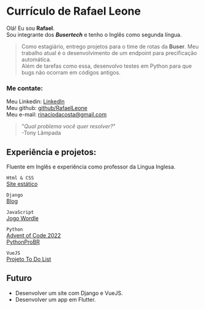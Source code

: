 # Currículo de Rafael Leone

Olá!
Eu sou **Rafael**.  
Sou integrante dos ***Busertech*** e tenho o Inglês como segunda língua.
> Como estagiário, entrego projetos para o time de rotas da <span class="buser">**Buser**</span>.
Meu trabalho atual é o desenvolvimento de um endpoint para precificação automática.  
Além de tarefas como essa, desenvolvo testes em Python para que bugs não ocorram em códigos antigos.

### Me contate:
Meu Linkedin: [LinkedIn](https://www.linkedin.com/in/rafael-leone-4883b41a1/)  
Meu github: [github/RafaelLeone](https://github.com/RafaelLeone)  
Meu e-mail: rinaciodacosta@gmail.com


> "*Qual problema você quer resolver?*"  
> -Tony Lâmpada


## Experiência e projetos:

Fluente em Inglês e experiência como professor da Língua Inglesa.

`Html & CSS`  
[Site estático](https://rafaelleone.github.io/d4-wordle-rafael-leone/)  
  
`Django`  
[Blog](https://rafaeleone26.pythonanywhere.com/)  
  
`JavaScript`  
[Jogo Wordle](https://rafaelleone.github.io/wordle_javascript2/)  
  
`Python`  
[Advent of Code 2022](https://github.com/RafaelLeone/adventofcode2022)  
[PythonProBR](https://github.com/RafaelLeone/lista-de-exercicios-python-brasil)  
  
`VueJS`  
[Projeto To Do List](https://github.com/RafaelLeone/vue-todo-vuetify)

## Futuro

- Desenvolver um site com Django e VueJS.  
- Desenvolver um app em Flutter.

